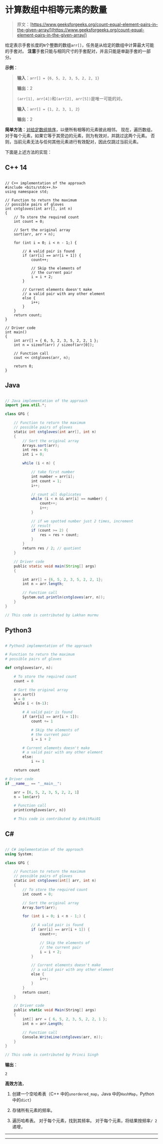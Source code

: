 # 计算数组中相等元素的数量

> 原文：[https://www.geeksforgeeks.org/count-equal-element-pairs-in-the-given-array/](https://www.geeksforgeeks.org/count-equal-element-pairs-in-the-given-array/)



给定表示手套长度的`N`个整数的数组`arr[]`，任务是从给定的数组中计算最大可能的手套对。 **注意**手套只能与相同尺寸的手套配对，并且只能是单副手套的一部分。

**示例**：

> **输入**：`arr[] = {6, 5, 2, 3, 5, 2, 2, 1}`
>
> **输出**：2
>
> `(arr[1], arr[4])`和`(arr[2], arr[5])`是唯一可能的对。
> 
> **输入**：`arr[] = {1, 2, 3, 1, 2}`
>
> **输出**：2

**简单方法**：[对给定数组排序](https://www.geeksforgeeks.org/merge-sort/)，以便所有相等的元素彼此相邻。 现在，遍历数组，对于每个元素，如果它等于其旁边的元素，则为有效对，并跳过这两个元素。 否则，当前元素无法与任何其他元素进行有效配对，因此仅跳过当前元素。

下面是上述方法的实现：

## C++ 14

```

// C++ implementation of the approach
#include <bits/stdc++.h>
using namespace std;

// Function to return the maximum
// possible pairs of gloves
int cntgloves(int arr[], int n)
{
    // To store the required count
    int count = 0;

    // Sort the original array
    sort(arr, arr + n);

    for (int i = 0; i < n - 1;) {

        // A valid pair is found
        if (arr[i] == arr[i + 1]) {
            count++;

            // Skip the elements of
            // the current pair
            i = i + 2;
        }

        // Current elements doesn't make
        // a valid pair with any other element
        else {
            i++;
        }
    }
    return count;
}

// Driver code
int main()
{
    int arr[] = { 6, 5, 2, 3, 5, 2, 2, 1 };
    int n = sizeof(arr) / sizeof(arr[0]);

    // Function call
    cout << cntgloves(arr, n);

    return 0;
}

```

## Java

```java

// Java implementation of the approach
import java.util.*;

class GFG {

    // Function to return the maximum
    // possible pairs of gloves
    static int cntgloves(int arr[], int n)
    {
        // Sort the original array
        Arrays.sort(arr);
        int res = 0;
        int i = 0;

        while (i < n) {

            // take first number
            int number = arr[i];
            int count = 1;
            i++;

            // count all duplicates
            while (i < n && arr[i] == number) {
                count++;
                i++;
            }

            // if we spotted number just 2 times, increment
            // result
            if (count >= 2) {
                res = res + count;
            }
        }
        return res / 2; // quotient
    }

    // Driver code
    public static void main(String[] args)
    {

        int arr[] = {6, 5, 2, 3, 5, 2, 2, 1};
        int n = arr.length;

        // Function call
        System.out.println(cntgloves(arr, n));
    }
}

// This code is contributed by Lakhan murmu

```

## Python3

```py

# Python3 implementation of the approach

# Function to return the maximum
# possible pairs of gloves

def cntgloves(arr, n):

    # To store the required count
    count = 0

    # Sort the original array
    arr.sort()
    i = 0
    while i < (n-1):

        # A valid pair is found
        if (arr[i] == arr[i + 1]):
            count += 1

            # Skip the elements of
            # the current pair
            i = i + 2

        # Current elements doesn't make
        # a valid pair with any other element
        else:
            i += 1

    return count

# Driver code
if __name__ == "__main__":

    arr = [6, 5, 2, 3, 5, 2, 2, 1]
    n = len(arr)

    # Function call
    print(cntgloves(arr, n))

    # This code is contributed by AnkitRai01

```

## C#

```cs

// C# implementation of the approach
using System;

class GFG {

    // Function to return the maximum
    // possible pairs of gloves
    static int cntgloves(int[] arr, int n)
    {
        // To store the required count
        int count = 0;

        // Sort the original array
        Array.Sort(arr);

        for (int i = 0; i < n - 1;) {

            // A valid pair is found
            if (arr[i] == arr[i + 1]) {
                count++;

                // Skip the elements of
                // the current pair
                i = i + 2;
            }

            // Current elements doesn't make
            // a valid pair with any other element
            else {
                i++;
            }
        }
        return count;
    }

    // Driver code
    public static void Main(String[] args)
    {
        int[] arr = { 6, 5, 2, 3, 5, 2, 2, 1 };
        int n = arr.Length;

        // Function call
        Console.WriteLine(cntgloves(arr, n));
    }
}

// This code is contributed by Princi Singh

```

**输出**： 

```
2

```

**高效方法**，

1.  创建一个空哈希表（C++ 中的`unordered_map`，Java 中的`HashMap`，Python 中的`dict`）

2.  存储所有元素的频率。

3.  遍历哈希表。 对于每个元素，找到其频率。 对于每个元素，将结果按频率`/ 2`递增，



* * *

* * *




